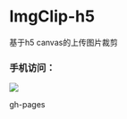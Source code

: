 # ImgClip-h5
基于h5 canvas的上传图片裁剪

### 手机访问：
![](http://qrapi.cli.im/qr?data=http%253A%252F%252Fduooduo.github.io%252FImgClip-h5%252Findex.html&level=H&transparent=false&bgcolor=%23ffffff&forecolor=%23855fa8&blockpixel=12&marginblock=1&logourl=&size=280&kid=cliim&key=eb021983a62d84e5dca4c2a9a96339b9)  

gh-pages